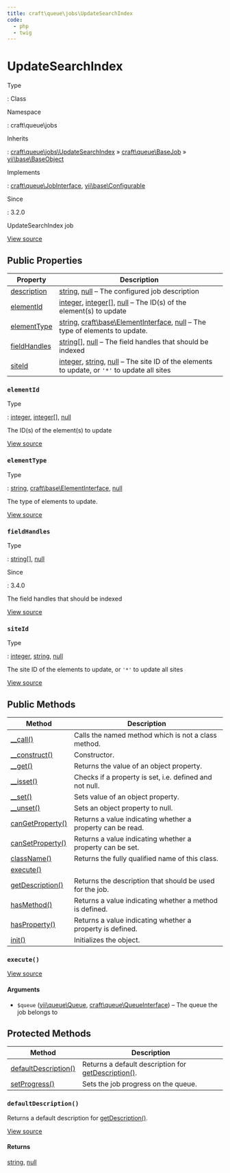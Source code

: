 ```yaml
---
title: craft\queue\jobs\UpdateSearchIndex
code:
  - php
  - twig
---
```


# UpdateSearchIndex

Type

:   Class

Namespace

:   craft\queue\jobs

Inherits

:   [craft\queue\jobs\UpdateSearchIndex](craft-queue-jobs-updatesearchindex.md) &raquo;
[craft\queue\BaseJob](craft-queue-basejob.md) &raquo;
[yii\base\BaseObject](https://www.yiiframework.com/doc/api/2.0/yii-base-baseobject)

Implements

:   [craft\queue\JobInterface](craft-queue-jobinterface.md), [yii\base\Configurable](https://www.yiiframework.com/doc/api/2.0/yii-base-configurable)

Since

:   3.2.0



UpdateSearchIndex job





[View source](https://github.com/craftcms/cms/blob/master/src/queue/jobs/UpdateSearchIndex.php)


## Public Properties

| Property                                                                           | Description
| ---------------------------------------------------------------------------------- | ------------------------------------------------------------------------------------------------------------------------------------------------------------------------------------------------------------------
| [description](craft-queue-basejob.md#description "Defined by craft\queue\BaseJob") | [string](http://php.net/language.types.string), [null](http://php.net/language.types.null) – The configured job description
| [elementId](craft-queue-jobs-updatesearchindex.md#elementid)                       | [integer](http://php.net/language.types.integer), [integer](http://php.net/language.types.integer)[], [null](http://php.net/language.types.null) – The ID(s) of the element(s) to update
| [elementType](craft-queue-jobs-updatesearchindex.md#elementtype)                   | [string](http://php.net/language.types.string), [craft\base\ElementInterface](craft-base-elementinterface.md), [null](http://php.net/language.types.null) – The type of elements to update.
| [fieldHandles](craft-queue-jobs-updatesearchindex.md#fieldhandles)                 | [string](http://php.net/language.types.string)[], [null](http://php.net/language.types.null) – The field handles that should be indexed
| [siteId](craft-queue-jobs-updatesearchindex.md#siteid)                             | [integer](http://php.net/language.types.integer), [string](http://php.net/language.types.string), [null](http://php.net/language.types.null) – The site ID of the elements to update, or `'*'` to update all sites

### `elementId`



Type

:   [integer](http://php.net/language.types.integer), [integer](http://php.net/language.types.integer)[], [null](http://php.net/language.types.null)



The ID(s) of the element(s) to update



[View source](https://github.com/craftcms/cms/blob/master/src/queue/jobs/UpdateSearchIndex.php#L31)



### `elementType`



Type

:   [string](http://php.net/language.types.string), [craft\base\ElementInterface](craft-base-elementinterface.md), [null](http://php.net/language.types.null)



The type of elements to update.



[View source](https://github.com/craftcms/cms/blob/master/src/queue/jobs/UpdateSearchIndex.php#L26)



### `fieldHandles`



Type

:   [string](http://php.net/language.types.string)[], [null](http://php.net/language.types.null)

Since

:   3.4.0



The field handles that should be indexed



[View source](https://github.com/craftcms/cms/blob/master/src/queue/jobs/UpdateSearchIndex.php#L42)



### `siteId`



Type

:   [integer](http://php.net/language.types.integer), [string](http://php.net/language.types.string), [null](http://php.net/language.types.null)



The site ID of the elements to update, or `'*'` to update all sites



[View source](https://github.com/craftcms/cms/blob/master/src/queue/jobs/UpdateSearchIndex.php#L36)







## Public Methods

| Method                                                                                                                                    | Description
| ----------------------------------------------------------------------------------------------------------------------------------------- | ----------------------------------------------------------
| [__call()](https://www.yiiframework.com/doc/api/2.0/yii-base-baseobject#__call()-detail "Defined by yii\base\BaseObject")                 | Calls the named method which is not a class method.
| [__construct()](https://www.yiiframework.com/doc/api/2.0/yii-base-baseobject#__construct()-detail "Defined by yii\base\BaseObject")       | Constructor.
| [__get()](https://www.yiiframework.com/doc/api/2.0/yii-base-baseobject#__get()-detail "Defined by yii\base\BaseObject")                   | Returns the value of an object property.
| [__isset()](https://www.yiiframework.com/doc/api/2.0/yii-base-baseobject#__isset()-detail "Defined by yii\base\BaseObject")               | Checks if a property is set, i.e. defined and not null.
| [__set()](https://www.yiiframework.com/doc/api/2.0/yii-base-baseobject#__set()-detail "Defined by yii\base\BaseObject")                   | Sets value of an object property.
| [__unset()](https://www.yiiframework.com/doc/api/2.0/yii-base-baseobject#__unset()-detail "Defined by yii\base\BaseObject")               | Sets an object property to null.
| [canGetProperty()](https://www.yiiframework.com/doc/api/2.0/yii-base-baseobject#canGetProperty()-detail "Defined by yii\base\BaseObject") | Returns a value indicating whether a property can be read.
| [canSetProperty()](https://www.yiiframework.com/doc/api/2.0/yii-base-baseobject#canSetProperty()-detail "Defined by yii\base\BaseObject") | Returns a value indicating whether a property can be set.
| [className()](https://www.yiiframework.com/doc/api/2.0/yii-base-baseobject#className()-detail "Defined by yii\base\BaseObject")           | Returns the fully qualified name of this class.
| [execute()](craft-queue-jobs-updatesearchindex.md#method-execute)                                                                         |
| [getDescription()](craft-queue-basejob.md#method-getdescription "Defined by craft\queue\BaseJob")                                         | Returns the description that should be used for the job.
| [hasMethod()](https://www.yiiframework.com/doc/api/2.0/yii-base-baseobject#hasMethod()-detail "Defined by yii\base\BaseObject")           | Returns a value indicating whether a method is defined.
| [hasProperty()](https://www.yiiframework.com/doc/api/2.0/yii-base-baseobject#hasProperty()-detail "Defined by yii\base\BaseObject")       | Returns a value indicating whether a property is defined.
| [init()](craft-queue-basejob.md#method-init "Defined by craft\queue\BaseJob")                                                             | Initializes the object.

### `execute()`














[View source](https://github.com/craftcms/cms/blob/master/src/queue/jobs/UpdateSearchIndex.php#L47-L63)


#### Arguments

- `$queue` ([yii\queue\Queue](https://github.com/yiisoft/yii2-queue/blob/master/src/Queue.php), [craft\queue\QueueInterface](craft-queue-queueinterface.md)) – The queue the job belongs to






## Protected Methods

| Method                                                                                      | Description
| ------------------------------------------------------------------------------------------- | ---------------------------------------------------------------------------------------------------
| [defaultDescription()](craft-queue-jobs-updatesearchindex.md#method-defaultdescription)     | Returns a default description for [getDescription()](craft-queue-basejob.md#method-getdescription).
| [setProgress()](craft-queue-basejob.md#method-setprogress "Defined by craft\queue\BaseJob") | Sets the job progress on the queue.

### `defaultDescription()`





Returns a default description for [getDescription()](craft-queue-basejob.md#method-getdescription).








[View source](https://github.com/craftcms/cms/blob/master/src/queue/jobs/UpdateSearchIndex.php#L68-L71)



#### Returns

[string](http://php.net/language.types.string), [null](http://php.net/language.types.null)








